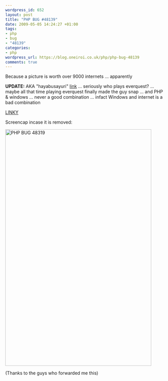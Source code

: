 ```yaml
--- 
wordpress_id: 652
layout: post
title: "PHP BUG #48139"
date: 2009-05-05 14:24:27 +01:00
tags: 
- php
- bug
- "48139"
categories: 
- php
wordpress_url: https://blog.oneiroi.co.uk/php/php-bug-48139
comments: true
---
```

Because a picture is worth over 9000 internets ... apparently

<strong>UPDATE:</strong> AKA "hayabusayuri" <a href="https://209.85.229.132/search?q=cache:EDgsFNlfXkwJ:www.mmotricks.com/forums/eq2-downloads/2447-everquest-2-server-emulator-information-print.html+Beowulve%40gmail.com&cd=1&hl=en&ct=clnk&gl=uk&client=firefox-a">link</a> ... seriously who plays everquest? ... maybe all that time playing everquest finally made the guy snap ... and PHP & windows ... never a good combination ... infact Windows and internet is a bad combination

<a href="https://bugs.php.net/bug.php?id=48139">
LINKY</a>

Screencap incase it is removed:

<img alt="PHP BUG 48319" src="https://farm4.static.flickr.com/3583/3503836807_d54bee036b_o.png" title="PHP BUG 48139" class="alignnone" width="460" height="744" />

(Thanks to the guys who forwarded me this)

